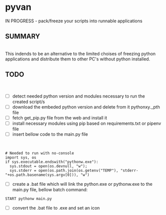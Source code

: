 # pyvan
IN PROGRESS - pack/freeze your scripts into runnable applications 

## SUMMARY
<br>
This indends to be an alternative to the limited choises of freezing python applications and distribute them to other PC's without python installed.

<br>

## TODO

<br>

- [ ] detect needed python version and modules necessary to run the created script/s 
- [ ] download the embeded python version and delete from it pythonxy._pth file
- [ ] fetch get_pip.py file from the web and install it 
- [ ] install necessary modules using pip based on requirements.txt or pipenv file
- [ ] insert bellow code to the main.py file 
<br>

```
# Needed to run with no-console
import sys, os
if sys.executable.endswith("pythonw.exe"):
  sys.stdout = open(os.devnull, "w");
  sys.stderr = open(os.path.join(os.getenv("TEMP"), "stderr-"+os.path.basename(sys.argv[0])), "w")
```
- [ ] create a .bat file which will link the python.exe or pythonw.exe to the main.py file, bellow batch command:
```
START pythonw main.py
```
- [ ] convert the .bat file to .exe and set an icon

